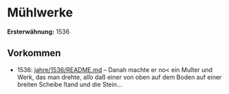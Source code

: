 # Mühlwerke

**Ersterwähnung:** 1536

## Vorkommen
- 1536: [jahre/1536/README.md](../jahre/1536/README.md) – Danah machte er no<
ein Muſter und Werk, das man drehte, alſo daß einer
von oben auf dem Boden auf einer breiten Scheibe ſtand
und die Stein...
